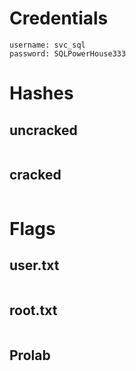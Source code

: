# Credentials

```
username: svc_sql
password: SQLPowerHouse333

```

# Hashes

## uncracked

```

```

## cracked

```

```

# Flags

## user.txt

```

```

## root.txt

```

```

## Prolab 

```

```